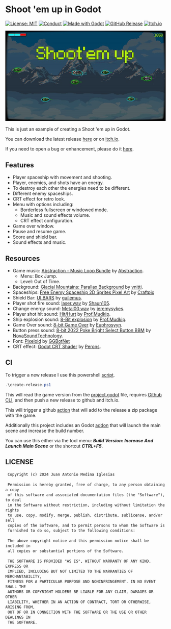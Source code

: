 ﻿# Shoot 'em up in Godot
[![License: MIT](https://img.shields.io/badge/License-MIT-478CBF.svg?style=for-the-badge)](https://opensource.org/licenses/MIT)
[![Conduct](https://img.shields.io/badge/Conduct-Covenat%202.0-478CBF.svg?style=for-the-badge)](https://www.contributor-covenant.org/version/2/0/code_of_conduct/)
[![Made with Godot](https://img.shields.io/badge/GODOT-4.3-478CBF?style=for-the-badge&logo=godot%20engine&logoColor=white)](https://godotengine.org)
[![GitHub Release](https://img.shields.io/github/v/release/juan-medina/godot-shootem-up.svg?style=for-the-badge&color=478CBF&label=Last%20game%20release)](https://github.com/juan-medina/godot-shootem-up/releases/latest)
[![Itch.io](https://img.shields.io/badge/itch.io-478CBF.svg?style=for-the-badge&logo=itch.io&logoColor=white)](https://juanmedina.itch.io/godot-shoot-em-up)

<p align="center">
	<img src="media/game_small.jpg" alt="Game Screenshot">
</p>

This is just an example of creating a Shoot 'em up in Godot.

You can download the latest release [here](https://github.com/juan-medina/godot-shootem-up/releases/latest) or on [itch.io](https://juanmedina.itch.io/godot-shoot-em-up).

If you need to open a bug or enhancement, please do it [here](https://github.com/juan-medina/godot-shootem-up/issues/new/choose).

## Features

- Player spaceship with movement and shooting.
- Player, enemies, and shots have an energy.
- To destroy each other the energies need to be different.
- Different enemy spaceships.
- CRT effect for retro look.
- Menu with options including:
	- Borderless fullscreen or windowed mode.
	- Music and sound effects volume.
	- CRT effect configuration.
- Game over window.
- Pause and resume game.
- Score and shield bar.
- Sound effects and music.

## Resources

- Game music: [Abstraction - Music Loop Bundle](https://tallbeard.itch.io/music-loop-bundle) by [Abstraction](https://abstractionmusic.com).
	- Menu: Box Jump.
	- Level: Out of Time.
- Background: [Glacial Mountains: Parallax Background](https://vnitti.itch.io/glacial-mountains-parallax-background) by [vnitti](https://vnitti.itch.io/).
- Spaceships: [Free Enemy Spaceship 2D Sprites Pixel Art](https://free-game-assets.itch.io/free-enemy-spaceship-2d-sprites-pixel-art) by [Craftpix](https://craftpix.net/)
- Shield Bar: [UI BARS](https://guilemus.itch.io/ui-bars) by [guilemus](https://guilemus.itch.io/).
- Player shot fire sound: [laser.wav](https://freesound.org/people/Shaun105/sounds/268168) by [Shaun105](https://freesound.org/people/Shaun105/).
- Change energy sound: [Metal00.wav](https://freesound.org/people/jeremysykes/sounds/341254/) by [jeremysykes](https://freesound.org/people/jeremysykes/).
- Player shot hit sound: [Hit/Hurt](https://freesound.org/people/Prof.Mudkip/sounds/398957/) by [Prof.Mudkip](https://freesound.org/people/Prof.Mudkip/).
- Ship explosion sound: [8-Bit explosion](https://freesound.org/people/Prof.Mudkip/sounds/386862/) by [Prof.Mudkip](https://freesound.org/people/Prof.Mudkip/).
- Game Over sound: [8-bit Game Over](https://freesound.org/people/Euphrosyyn/sounds/442127/) by [Euphrosyyn](https://freesound.org/people/Euphrosyyn/).
- Button press sound: [8-bit 2022 Poke Bright Select Button BBM](https://freesound.org/people/NovaSoundTechnology/sounds/653049/) by [NovaSoundTechnology](https://freesound.org/people/NovaSoundTechnology/).
- Font: [Pixeloid](https://www.fontspace.com/pixeloid-font-f69232) by [GGBotNet](https://www.fontspace.com/ggbotnet)
- CRT effect: [Godot CRT Shader](https://perons.itch.io/godot-crt-shader) by [Perons](https://perons.itch.io/).

## CI
To trigger a new release I use this powershell [script](create-release.ps1).

```powershell
.\create-release.ps1
```

This will read the game version from the [project.godot](project.godot) file, requires [Github CLI](https://cli.github.com/), and then push a new release to github and itch.io.

This will trigger a github [action](.github/workflows/release.yaml) that will add to the release a zip package with the game.

Additionally this project includes an Godot [addon](addons/build_version/) that will launch the main scene and increase the build number.

You can use this either via the tool menu: ***Build Version: Increase And Launch Main Scene*** or the shortcut ***CTRL+F5***.

## LICENSE
```
 Copyright (c) 2024 Juan Antonio Medina Iglesias

 Permission is hereby granted, free of charge, to any person obtaining a copy
 of this software and associated documentation files (the "Software"), to deal
 in the Software without restriction, including without limitation the rights
 to use, copy, modify, merge, publish, distribute, sublicense, and/or sell
 copies of the Software, and to permit persons to whom the Software is
 furnished to do so, subject to the following conditions:

 The above copyright notice and this permission notice shall be included in
 all copies or substantial portions of the Software.

 THE SOFTWARE IS PROVIDED "AS IS", WITHOUT WARRANTY OF ANY KIND, EXPRESS OR
 IMPLIED, INCLUDING BUT NOT LIMITED TO THE WARRANTIES OF MERCHANTABILITY,
 FITNESS FOR A PARTICULAR PURPOSE AND NONINFRINGEMENT. IN NO EVENT SHALL THE
 AUTHORS OR COPYRIGHT HOLDERS BE LIABLE FOR ANY CLAIM, DAMAGES OR OTHER
 LIABILITY, WHETHER IN AN ACTION OF CONTRACT, TORT OR OTHERWISE, ARISING FROM,
 OUT OF OR IN CONNECTION WITH THE SOFTWARE OR THE USE OR OTHER DEALINGS IN
 THE SOFTWARE.
```
